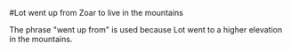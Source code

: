 #Lot went up from Zoar to live in the mountains

The phrase "went up from" is used because Lot went to a higher elevation in the mountains.